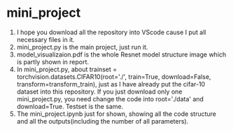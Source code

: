 # mini_project
1. I hope you download all the repository into VScode cause I put all necessary files in it.
2. mini_project.py is the main project, just run it.
3. model_visualizaion.pdf is the whole Resnet model structure image which is partly shown in report.
4. In mini_project.py, about trainset = torchvision.datasets.CIFAR10(root='./', train=True, download=False, transform=transform_train), just as I have already put the cifar-10 dataset into this repository. If you just download only one mini_project.py, you need change the code into root='./data' and download=True. Testset is the same.
5. The mini_project.ipynb just for shown, showing all the code structure and all the outputs(including the number of all parameters).
